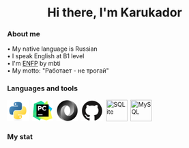 <div id="header" align="center">
    <h1>Hi there, I'm  Karukador </h1>
</div>

### About me
• My native language is Russian  
• I speak English at B1 level  
• I'm [ENFP](https://www.16personalities.com/ru/lichnost-enfp) by mbti  
• My motto: "Работает - не трогай"

### Languages and tools

<img src="https://github.com/devicons/devicon/blob/master/icons/python/python-original.svg" title="python" width="50" height="50"/>&nbsp;
<img src="https://github.com/devicons/devicon/blob/master/icons/pycharm/pycharm-original.svg" title="pycharm" width="50" height="50"/>&nbsp;
<img src="https://github.com/devicons/devicon/blob/master/icons/json/json-original.svg" title="json" width="50" height="50"/>&nbsp;
<img src="https://github.com/devicons/devicon/blob/master/icons/github/github-original.svg" title="github" width="50" height="50"/>&nbsp;
<img src="https://camo.githubusercontent.com/64c0ae22bfc2b5db9ddb300280afe1f8672edcf457b494d17dc06fd63a5c0665/68747470733a2f2f63646e2e6a7364656c6976722e6e65742f67682f64657669636f6e732f64657669636f6e2f69636f6e732f73716c6974652f73716c6974652d6f726967696e616c2e737667" title="SQLite" width="50" height="50"/>&nbsp;
<img src="https://camo.githubusercontent.com/5e956ea0943b5a05092e94d7376582051e61fe84af215ad6e35334a2d61b658a/68747470733a2f2f63646e2e6a7364656c6976722e6e65742f67682f64657669636f6e732f64657669636f6e2f69636f6e732f6d7973716c2f6d7973716c2d6f726967696e616c2e737667" title="MySQL" width="50" height="50"/>&nbsp;
### My stat

<div id="stat" align="center">
    <img src="https://github-profile-summary-cards.vercel.app/api/cards/profile-details?username=karukador&theme=github_dark" alt=""/>
    <img src="https://github-profile-summary-cards.vercel.app/api/cards/most-commit-language?username=karukador&theme=github_dark" alt=""/>
     <img src="https://github-profile-summary-cards.vercel.app/api/cards/stats?username=karukador&theme=github_dark" alt=""/>
</div>





